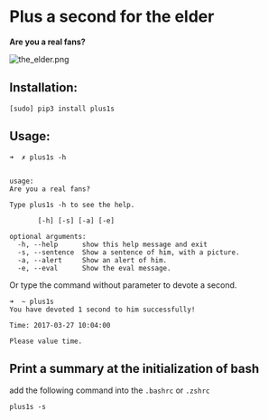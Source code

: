 # Plus a second for the elder


**Are you a real fans?**

![the_elder.png](http://blog.diverse.space/wp-content/uploads/2017/05/theElder.png)


## Installation:

```
[sudo] pip3 install plus1s
```


## Usage:

```
➜  ✗ plus1s -h


usage:
Are you a real fans?

Type plus1s -h to see the help.

       [-h] [-s] [-a] [-e]

optional arguments:
  -h, --help      show this help message and exit
  -s, --sentence  Show a sentence of him, with a picture.
  -a, --alert     Show an alert of him.
  -e, --eval      Show the eval message.

```

Or type the command without parameter to devote a second.

```
➜  ~ plus1s
You have devoted 1 second to him successfully!

Time: 2017-03-27 10:04:00

Please value time.
```

## Print a summary at the initialization of bash

add the following command into the `.bashrc` or `.zshrc`

```
plus1s -s
```
